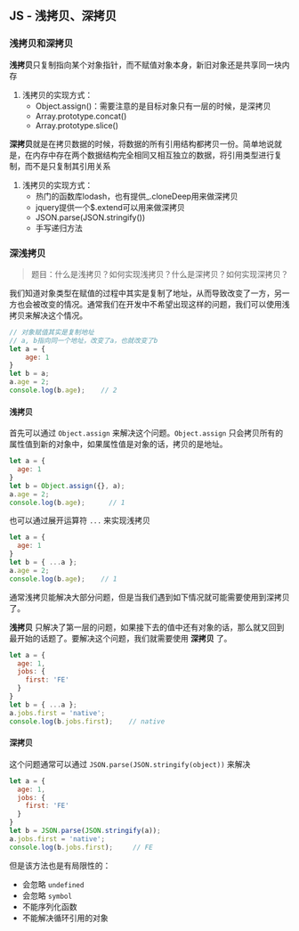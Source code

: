 ## JS - 浅拷贝、深拷贝

### 浅拷贝和深拷贝

**浅拷贝**只复制指向某个对象指针，而不赋值对象本身，新旧对象还是共享同一块内存

1. 浅拷贝的实现方式：
   - Object.assign()：需要注意的是目标对象只有一层的时候，是深拷贝
   - Array.prototype.concat()
   - Array.prototype.slice()

**深拷贝**就是在拷贝数据的时候，将数据的所有引用结构都拷贝一份。简单地说就是，在内存中存在两个数据结构完全相同又相互独立的数据，将引用类型进行复制，而不是只复制其引用关系

1. 浅拷贝的实现方式：
   - 热门的函数库lodash，也有提供_.cloneDeep用来做深拷贝
   - jquery提供一个$.extend可以用来做深拷贝
   - JSON.parse(JSON.stringify())
   - 手写递归方法



### 深浅拷贝

> 题目：什么是浅拷贝？如何实现浅拷贝？什么是深拷贝？如何实现深拷贝？

我们知道对象类型在赋值的过程中其实是复制了地址，从而导致改变了一方，另一方也会被改变的情况。通常我们在开发中不希望出现这样的问题，我们可以使用浅拷贝来解决这个情况。

```javascript
// 对象赋值其实是复制地址
// a, b指向同一个地址，改变了a，也就改变了b
let a = {
	age: 1
}
let b = a;
a.age = 2;
console.log(b.age);    // 2
```

#### 浅拷贝

首先可以通过 `Object.assign` 来解决这个问题。`Object.assign` 只会拷贝所有的属性值到新的对象中，如果属性值是对象的话，拷贝的是地址。

```javascript
let a = {
  age: 1
}
let b = Object.assign({}, a);
a.age = 2;
console.log(b.age);      // 1
```

也可以通过展开运算符 `...` 来实现浅拷贝

```javascript
let a = {
  age: 1
}
let b = { ...a };
a.age = 2;
console.log(b.age);    // 1
```

通常浅拷贝能解决大部分问题，但是当我们遇到如下情况就可能需要使用到深拷贝了。

**浅拷贝** 只解决了第一层的问题，如果接下去的值中还有对象的话，那么就又回到最开始的话题了。要解决这个问题，我们就需要使用 **深拷贝** 了。

```javascript
let a = {
  age: 1,
  jobs: {
    first: 'FE'
  }
}
let b = { ...a };
a.jobs.first = 'native';
console.log(b.jobs.first);    // native
```



#### 深拷贝

这个问题通常可以通过 `JSON.parse(JSON.stringify(object))` 来解决

```javascript
let a = {
  age: 1,
  jobs: {
    first: 'FE'
  }
}
let b = JSON.parse(JSON.stringify(a));
a.jobs.first = 'native';
console.log(b.jobs.first);     // FE
```

但是该方法也是有局限性的：

- 会忽略 `undefined`
- 会忽略 `symbol`
- 不能序列化函数
- 不能解决循环引用的对象
